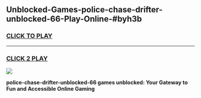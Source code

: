 
## Unblocked-Games-police-chase-drifter-unblocked-66-Play-Online-#byh3b
<h3>
<a href="https://premium.freeplayer.one?title=police-chase-drifter-unblocked-66&ref=27F">CLICK TO PLAY</a></h3>
<hr>

<h3>
<a href="https://premium.freeplayer.one?title=police-chase-drifter-unblocked-66&ref=27F">CLICK 2 PLAY</a>
  
</h3>

<a href="https://premium.freeplayer.one?title=police-chase-drifter-unblocked-66&ref=27F"><img src="https://clearcache.store/games.png"></a>


**police-chase-drifter-unblocked-66 games unblocked: Your Gateway to Fun and Accessible Online Gaming**
